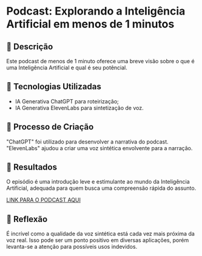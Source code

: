 # Podcast: Explorando a Inteligência Artificial em menos de 1 minutos

## 📒 Descrição
Este podcast de menos de 1 minuto oferece uma breve visão  sobre o que é uma Inteligência Artificial e qual é seu potêncial.

## 🤖 Tecnologias Utilizadas
- IA Generativa ChatGPT para roteirização;
- IA Generativa ElevenLabs para sintetização de voz.

## 🧐 Processo de Criação
"ChatGPT" foi utilizado para desenvolver a narrativa do podcast. "ElevenLabs" ajudou a criar uma voz sintética envolvente para a narração.

## 🚀 Resultados
O episódio é uma introdução leve e estimulante ao mundo da Inteligência Artificial, adequada para quem busca uma compreensão rápida do assunto.

[LINK PARA O PODCAST AQUI](https://drive.google.com/file/d/1F3qC7qTwwHJPPOeWbffW5QAIYhYI8TMN/view?usp=drive_link)

## 💭 Reflexão
É incrível como a qualidade da voz sintética está cada vez mais próxima da voz real. Isso pode ser um ponto positivo em diversas aplicações, porém levanta-se a atenção para possíveis usos indevidos.
